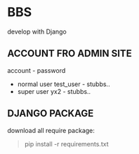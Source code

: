 # BBS
develop with Django

## ACCOUNT FRO ADMIN SITE
account - password
- normal user
test_user - stubbs..
- super user
yx2 - stubbs..

## DJANGO PACKAGE
download all require package:
>  pip install -r requirements.txt
